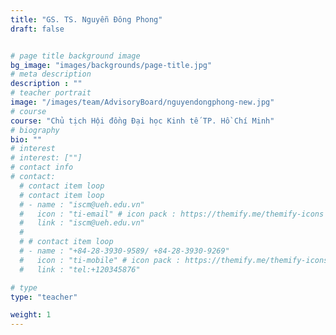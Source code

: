 ```yaml
---
title: "GS. TS. Nguyễn Đông Phong"
draft: false


# page title background image
bg_image: "images/backgrounds/page-title.jpg"
# meta description
description : ""
# teacher portrait
image: "/images/team/AdvisoryBoard/nguyendongphong-new.jpg"
# course
course: "Chủ tịch Hội đồng Đại học Kinh tế TP. Hồ Chí Minh"
# biography
bio: ""
# interest
# interest: [""]
# contact info
# contact:
  # contact item loop
  # contact item loop
  # - name : "iscm@ueh.edu.vn"
  #   icon : "ti-email" # icon pack : https://themify.me/themify-icons
  #   link : "iscm@ueh.edu.vn"
  #
  # # contact item loop
  # - name : "+84-28-3930-9589/ +84-28-3930-9269"
  #   icon : "ti-mobile" # icon pack : https://themify.me/themify-icons
  #   link : "tel:+120345876"

# type
type: "teacher"

weight: 1
---
```

